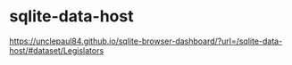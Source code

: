 # sqlite-data-host

https://unclepaul84.github.io/sqlite-browser-dashboard/?url=/sqlite-data-host/#dataset/Legislators
